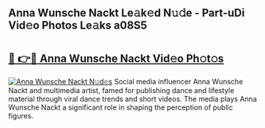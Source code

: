 ## Anna Wunsche Nackt Le𝚊k𝚎d N𝚞𝚍e - Part-uDi Vid𝚎o Photos Le𝚊ks a08S5

# <h2><a href="http://fb0nn0.evod.top/?m=Anna+Wunsche+Nackt">🔗 👉🔴 Anna Wunsche Nackt Vid𝚎o Ph𝚘t𝚘s</a></h2>

[![Anna Wunsche Nackt N𝚞d𝚎s](https://i.imgur.com/8V9OHl7.gif)](http://fb0nn0.evod.top/?m=Anna+Wunsche+Nackt)
Social media influencer Anna Wunsche Nackt and multimedia artist, famed for publishing dance and lifestyle material through viral dance trends and short videos. The media plays Anna Wunsche Nackt a significant role in shaping the perception of public figures. 

